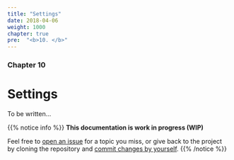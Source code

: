 ```yaml
---
title: "Settings"
date: 2018-04-06
weight: 1000
chapter: true
pre:  "<b>10. </b>"
---
```


### Chapter 10

# Settings

To be written...

{{% notice info %}}
**This documentation is work in progress (WIP)**

Feel free to [open an issue](https://bitbucket.org/pkollitsch/booka-docs/issues?status=new&status=open) for a topic you miss, or give back to the project by cloning the repository and [commit changes by yourself](https://bitbucket.org/pkollitsch/booka-docs/src).
{{% /notice %}}

